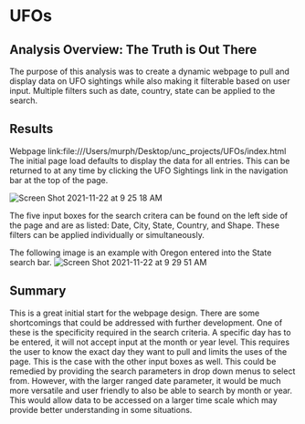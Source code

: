 # UFOs

## Analysis Overview: The Truth is Out There
The purpose of this analysis was to create a dynamic webpage to pull and display data on UFO sightings while also making it filterable based on user input.  Multiple filters such as date, country, state can be applied to the search. 


## Results

Webpage link:file:///Users/murph/Desktop/unc_projects/UFOs/index.html The initial page load defaults to display the data for all entries. This can be returned to at any time by clicking the UFO Sightings link in the navigation bar at the top of the page. 

![Screen Shot 2021-11-22 at 9 25 18 AM](https://user-images.githubusercontent.com/89947873/142878469-8795d6e3-4e5e-4224-988d-be784933a358.png)

The five input boxes for the search critera can be found on the left side of the page and are as listed: Date, City, State, Country, and Shape. These filters can be applied individually or simultaneously. 

The following image is an example with Oregon entered into the State search bar.
![Screen Shot 2021-11-22 at 9 29 51 AM](https://user-images.githubusercontent.com/89947873/142879226-9eb9a321-13e7-4a13-82a7-fcae82869a88.png)


## Summary
This is a great initial start for the webpage design. There are some shortcomings that could be addressed with further development. One of these is the specificity required in the search criteria. A specific day has to be entered, it will not accept input at the month or year level. This requires the user to know the exact day they want to pull and limits the uses of the page. This is the case with the other input boxes as well. This could be remedied by providing the search parameters in drop down menus to select from. However, with the larger ranged date parameter, it would be much more versatile and user friendly to also be able to search by month or year. This would allow data to be accessed on a larger time scale which may provide better understanding in some situations.
